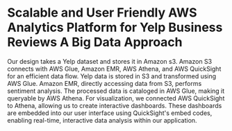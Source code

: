 # Scalable and User Friendly AWS Analytics Platform for Yelp Business Reviews A Big Data Approach

Our design takes a Yelp dataset and stores it in Amazon s3. Amazon S3 connects with AWS Glue, Amazon EMR, AWS Athena, and AWS QuickSight for an efficient data flow. Yelp data is stored in S3 and transformed using AWS Glue. Amazon EMR, directly accessing data from S3, performs sentiment analysis. The processed data is cataloged in AWS Glue, making it queryable by AWS Athena. For visualization, we connected AWS QuickSight to Athena, allowing us to create interactive dashboards. These dashboards are embedded into our user interface using QuickSight's embed codes, enabling real-time, interactive data analysis within our application.
